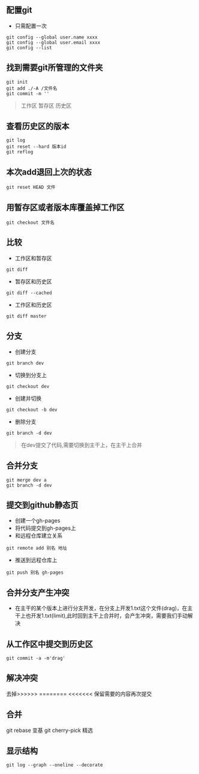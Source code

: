 ## 配置git
- 只需配置一次
```
git config --global user.name xxxx
git config --global user.email xxxx
git config --list
```
## 找到需要git所管理的文件夹
```
git init
git add ./-A /文件名
git commit -m ''
```

> 工作区 暂存区 历史区

## 查看历史区的版本
```
git log 
git reset --hard 版本id
git reflog
```

## 本次add退回上次的状态
```
git reset HEAD 文件
```

## 用暂存区或者版本库覆盖掉工作区
```
git checkout 文件名
```

## 比较
- 工作区和暂存区
```
git diff
```
- 暂存区和历史区
```
git diff --cached
```
- 工作区和历史区
```
git diff master
```

## 分支
- 创建分支
```
git branch dev
```
- 切换到分支上
```
git checkout dev
```
- 创建并切换
```
git checkout -b dev
```
- 删除分支
```
git branch -d dev
```

> 在dev提交了代码,需要切换到主干上，在主干上合并

## 合并分支
```
git merge dev a
git branch -d dev
```

## 提交到github静态页
- 创建一个gh-pages
- 将代码提交到gh-pages上
- 和远程仓库建立关系
```
git remote add 别名 地址
```
- 推送到远程仓库上
```
git push 别名 gh-pages
```

## 合并分支产生冲突
- 在主干的某个版本上进行分支开发，在分支上开发1.txt这个文件(drag)，在主干上也开发1.txt(limit),此时回到主干上合并时，会产生冲突，需要我们手动解决

## 从工作区中提交到历史区
```
git commit -a -m'drag'
```

## 解决冲突
去掉>>>>>> ========  <<<<<<< 保留需要的内容再次提交

## 合并
git rebase 变基
git cherry-pick 精选 

## 显示结构
```
git log --graph --oneline --decorate
```